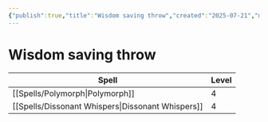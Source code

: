 ```yaml
---
{"publish":true,"title":"Wisdom saving throw","created":"2025-07-21","modified":"2025-07-21T19:18:19.571+02:00","published":"2025-07-21","cssclasses":""}
---
```


# Wisdom saving throw
| Spell                                                        | Level |
| ------------------------------------------------------------ | ----- |
| [[Spells/Polymorph\|Polymorph]]                   | 4     |
| [[Spells/Dissonant Whispers\|Dissonant Whispers]] | 4     |

